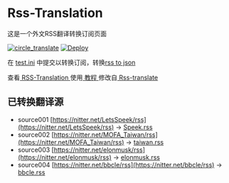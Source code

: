 # Rss-Translation

这是一个外文RSS翻译转换订阅页面 

[![circle_translate](https://github.com/okzhoubo/Rss-Translation/actions/workflows/circle_translate.yml/badge.svg)](https://github.com/okzhoubo/Rss-Translation/actions/workflows/circle_translate.yml)
[![Deploy](https://github.com/okzhoubo/Rss-Translation/actions/workflows/jekyll-gh-pages.yml/badge.svg)](https://github.com/okzhoubo/Rss-Translation/actions/workflows/jekyll-gh-pages.yml)

在 [test.ini](https://github.com/okzhoubo/Rss-Translation/blob/main/test.ini) 中提交以转换订阅，转换[rss to json](https://rss2json.com/)

查看[ RSS-Translation ](https://okzhoubo.github.io/RSS-Translation)使用[ 教程 ](https://www.tjsky.net/tutorial/644)修改自[ Rss-translate ](https://github.com/rcy1314/Rss-Translation/)

## 已转换翻译源

 - source001 [https://nitter.net/LetsSpeek/rss](https://nitter.net/LetsSpeek/rss) -> [Speek.rss](rss/Speek.rss)
 - source002 [https://nitter.net/MOFA_Taiwan/rss](https://nitter.net/MOFA_Taiwan/rss) -> [taiwan.rss](rss/taiwan.rss)
 - source003 [https://nitter.net/elonmusk/rss](https://nitter.net/elonmusk/rss) -> [elonmusk.rss](rss/elonmusk.rss)
 - source004 [https://nitter.net/bbcle/rss](https://nitter.net/bbcle/rss) -> [bbcle.rss](rss/bbcle.rss)
